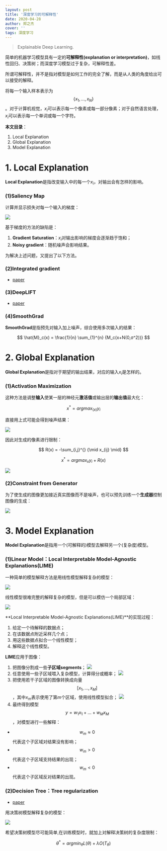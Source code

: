 ```yaml
---
layout: post
title: '深度学习的可解释性'
date: 2020-04-28
author: 郑之杰
cover: ''
tags: 深度学习
---
```


> Explainable Deep Learning.

简单的机器学习模型具有一定的**可解释性(explanation or  interpretation)**，如线性回归、决策树；而深度学习模型过于复杂，可解释性差。

所谓可解释性，并不是指对模型是如何工作的完全了解，而是从人类的角度给出可以接受的解释。

将每一个输入样本表示为$$\{x_1,...,x_N\}$$。对于计算机视觉，$x_i$可以表示每一个像素或每一部分像素；对于自然语言处理，$x_i$可以表示每一个单词或每一个字符。

**本文目录**：
1. Local Explanation
2. Global Explanation
3. Model Explanation

# 1. Local Explanation
**Local Explanation**是指改变输入中的每一个$x_i$，对输出会有怎样的影响。

### (1)Saliency Map
计算并显示损失对每一个输入的梯度：

![](https://pic.downk.cc/item/5ea7e807c2a9a83be5c21fc9.jpg)

基于梯度的方法的缺陷是：
1. **Gradient Saturation**：$x_i$对输出影响的梯度会逐渐趋于饱和；
2. **Noisy gradient**：随机噪声会影响结果。

为解决上述问题，又提出了以下方法。

### (2)Integrated gradient
- [paper](https://arxiv.org/abs/1611.02639)

### (3)DeepLIFT
- [paper](https://arxiv.org/abs/1704.02685)

### (4)SmoothGrad
**SmoothGrad**是指预先对输入加上噪声，综合使用多次输入的结果：

$$ \hat{M}_c(x) = \frac{1}{n} \sum_{1}^{n} {M_c(x+N(0,σ^2))} $$

# 2. Global Explanation
**Global Explanation**是指对于期望的输出结果，对应的输入$x_i$是怎样的。

### (1)Activation Maximization
这种方法是调整**输入**使某一层的神经元**激活值**或输出层的**输出值**最大化：

$$ x^* = argmax_{(x)}y_i $$

直接用上式可能会得到噪声结果：

![](https://pic.downk.cc/item/5ea7ec9ac2a9a83be5c80063.jpg)

因此对生成的像素进行限制：

$$ R(x) = -\sum_{i,j}^{} {\mid x_{ij} \mid} $$

$$ x^* = argmax_{x}y_i+R(x) $$

![](https://pic.downk.cc/item/5ea7ed10c2a9a83be5c8539e.jpg)

### (2)Constraint from Generator
为了使生成的图像更加接近真实图像而不是噪声，也可以预先训练一个**生成器**控制图像的生成：

![](https://pic.downk.cc/item/5ea7edc9c2a9a83be5c90a55.jpg)


# 3. Model Explanation
**Model Explanation**是指用一个(可解释的)模型去解释另一个(复杂度)模型。

### (1)Linear Model：Local Interpretable Model-Agnostic Explanations(LIME)
一种简单的模型解释方法是用线性模型解释复杂的模型：

![](https://pic.downk.cc/item/5ea7f018c2a9a83be5cbc9aa.jpg)

线性模型很难完整的解释复杂的模型，但是可以模仿一个局部区域：

![](https://pic.downk.cc/item/5ea7f0aac2a9a83be5cc661b.jpg)

**Local Interpretable Model-Agnostic Explanations(LIME)**的实现过程：

1. 给定一个待解释的数据点；
2. 在该数据点附近采样几个点；
3. 用这些数据点拟合一个线性模型；
4. 解释这个线性模型。

**LIME**应用于图像：
1. 把图像分割成一些**子区域segments**；
![](https://pic.downk.cc/item/5ea7f15ec2a9a83be5cd04f4.jpg)
2. 任意使用一些子区域喂入复杂模型，计算得分或概率；
![](https://pic.downk.cc/item/5ea7f1eac2a9a83be5cd9858.jpg)
3. 把使用若干子区域的图像转换成向量$$[x_1,...,x_M]$$，其中$x_m$表示使用了第$m$个区域，使用线性模型拟合；
![](https://pic.downk.cc/item/5ea7f31ac2a9a83be5ceb1c0.jpg)
4. 最终得到模型$$y=w_1x_1+...+w_Mx_M$$，对模型进行一些解释：

- $$w_m ≈ 0$$代表这个子区域对结果没有影响；
- $$w_m > 0$$代表这个子区域支持结果的出现；
- $$w_m < 0$$代表这个子区域反对结果的出现。

### (2)Decision Tree：Tree regularization
- [paper](https://arxiv.org/pdf/1711.06178.pdf)

用决策树模型解释复杂的模型：

![](https://pic.downk.cc/item/5ea7f432c2a9a83be5cfd6f5.jpg)

希望决策树模型尽可能简单,在训练模型时，就加上对解释决策树的复杂度限制：

$$ θ^* = argmin_{θ}L(θ) + λO(T_θ) $$